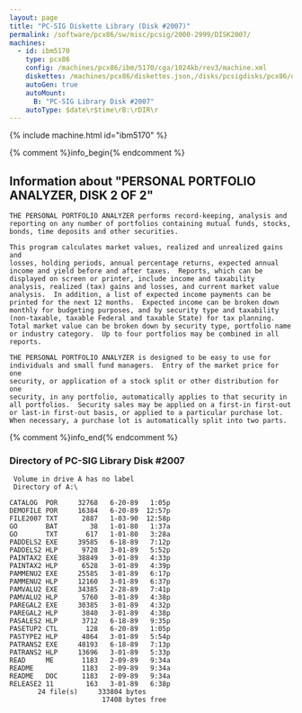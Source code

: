 ```yaml
---
layout: page
title: "PC-SIG Diskette Library (Disk #2007)"
permalink: /software/pcx86/sw/misc/pcsig/2000-2999/DISK2007/
machines:
  - id: ibm5170
    type: pcx86
    config: /machines/pcx86/ibm/5170/cga/1024kb/rev3/machine.xml
    diskettes: /machines/pcx86/diskettes.json,/disks/pcsigdisks/pcx86/diskettes.json
    autoGen: true
    autoMount:
      B: "PC-SIG Library Disk #2007"
    autoType: $date\r$time\rB:\rDIR\r
---
```


{% include machine.html id="ibm5170" %}

{% comment %}info_begin{% endcomment %}

## Information about "PERSONAL PORTFOLIO ANALYZER, DISK 2 OF 2"

    THE PERSONAL PORTFOLIO ANALYZER performs record-keeping, analysis and
    reporting on any number of portfolios containing mutual funds, stocks,
    bonds, time deposits and other securities.
    
    This program calculates market values, realized and unrealized gains and
    losses, holding periods, annual percentage returns, expected annual
    income and yield before and after taxes.  Reports, which can be
    displayed on screen or printer, include income and taxability
    analysis, realized (tax) gains and losses, and current market value
    analysis.  In addition, a list of expected income payments can be
    printed for the next 12 months.  Expected income can be broken down
    monthly for budgeting purposes, and by security type and taxability
    (non-taxable, taxable Federal and taxable State) for tax planning.
    Total market value can be broken down by security type, portfolio name
    or industry category.  Up to four portfolios may be combined in all
    reports.
    
    THE PERSONAL PORTFOLIO ANALYZER is designed to be easy to use for
    individuals and small fund managers.  Entry of the market price for one
    security, or application of a stock split or other distribution for one
    security, in any portfolio, automatically applies to that security in
    all portfolios.  Security sales may be applied on a first-in first-out
    or last-in first-out basis, or applied to a particular purchase lot.
    When necessary, a purchase lot is automatically split into two parts.
{% comment %}info_end{% endcomment %}


### Directory of PC-SIG Library Disk #2007

     Volume in drive A has no label
     Directory of A:\

    CATALOG  POR     32768   6-20-89   1:05p
    DEMOFILE POR     16384   6-20-89  12:57p
    FILE2007 TXT      2887   1-03-90  12:58p
    GO       BAT        38   1-01-80   1:37a
    GO       TXT       617   1-01-80   3:28a
    PADDELS2 EXE     39585   6-18-89   7:12p
    PADDELS2 HLP      9728   3-01-89   5:52p
    PAINTAX2 EXE     38849   3-01-89   4:33p
    PAINTAX2 HLP      6528   3-01-89   4:39p
    PAMMENU2 EXE     25585   3-01-89   6:17p
    PAMMENU2 HLP     12160   3-01-89   6:37p
    PAMVALU2 EXE     34385   2-28-89   7:41p
    PAMVALU2 HLP      5760   3-01-89   4:38p
    PAREGAL2 EXE     30385   3-01-89   4:32p
    PAREGAL2 HLP      3840   3-01-89   4:38p
    PASALES2 HLP      3712   6-18-89   9:35p
    PASETUP2 CTL       128   6-20-89   1:05p
    PASTYPE2 HLP      4864   3-01-89   5:54p
    PATRANS2 EXE     48193   6-18-89   7:13p
    PATRANS2 HLP     13696   3-01-89   5:33p
    READ     ME       1183   2-09-89   9:34a
    README            1183   2-09-89   9:34a
    README   DOC      1183   2-09-89   9:34a
    RELEASE2 11        163   3-01-89   6:38p
           24 file(s)     333804 bytes
                           17408 bytes free
